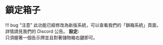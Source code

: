 # 鎖定箱子
!!! bug "注意"
    此功能已經修改為新版系統，可以查看我們的「鎖箱系統」頁面，詳情請見我們的 Discord 公告。
**設定:**  
只須握著一個告示牌並且對著儲物箱右鍵即可。
